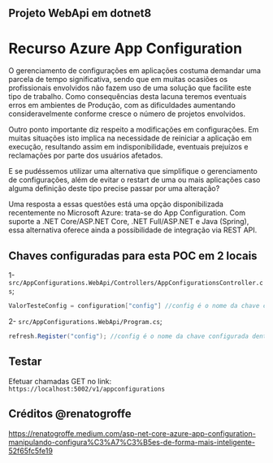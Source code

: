 ## Projeto WebApi em dotnet8

# Recurso Azure App Configuration

O gerenciamento de configurações em aplicações costuma demandar uma parcela de tempo significativa, sendo que em muitas ocasiões os profissionais envolvidos não fazem uso de uma solução que facilite este tipo de trabalho. Como consequências desta lacuna teremos eventuais erros em ambientes de Produção, com as dificuldades aumentando consideravelmente conforme cresce o número de projetos envolvidos.

Outro ponto importante diz respeito a modificações em configurações. Em muitas situações isto implica na necessidade de reiniciar a aplicação em execução, resultando assim em indisponibilidade, eventuais prejuízos e reclamações por parte dos usuários afetados.

E se pudéssemos utilizar uma alternativa que simplifique o gerenciamento de configurações, além de evitar o restart de uma ou mais aplicações caso alguma definição deste tipo precise passar por uma alteração?

Uma resposta a essas questões está uma opção disponibilizada recentemente no Microsoft Azure: trata-se do App Configuration. Com suporte a .NET Core/ASP.NET Core, .NET Full/ASP.NET e Java (Spring), essa alternativa oferece ainda a possibilidade de integração via REST API.


## Chaves configuradas para esta POC em 2 locais

1- `src/AppConfigurations.WebApi/Controllers/AppConfigurationsController.cs`;
```csharp
ValorTesteConfig = configuration["config"] //config é o nome da chave configurada dentro do portal da azure para o recusrso Azure Configurations. 
```

2- `src/AppConfigurations.WebApi/Program.cs`; </br>
```csharp
refresh.Register("config"); //config é o nome da chave configurada dentro do portal da azure para o recusrso Azure Configurations. 
```

## Testar
Efetuar chamadas GET no link: `https://localhost:5002/v1/appconfigurations`

## Créditos @renatogroffe
https://renatogroffe.medium.com/asp-net-core-azure-app-configuration-manipulando-configura%C3%A7%C3%B5es-de-forma-mais-inteligente-52f65fc5fe19
